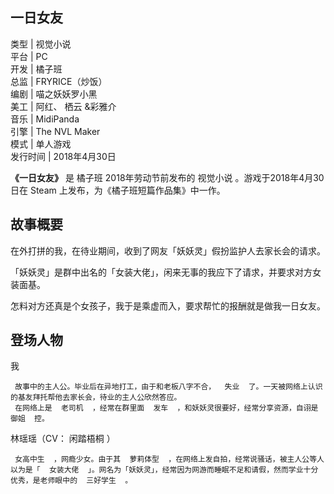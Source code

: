 一日女友  
---  
类型  |  视觉小说   
平台  |  PC   
开发  |  橘子班   
总监  |  FRYRICE（炒饭）   
编剧  |  喵之妖妖罗小黑   
美工  |  阿红、  栖云  &彩雅介   
音乐  |  MidiPanda   
引擎  |  The NVL Maker   
模式  |  单人游戏   
发行时间  |  2018年4月30日   
  
**《一日女友》** 是  橘子班  2018年劳动节前发布的  视觉小说  。游戏于2018年4月30日在  Steam
上发布，为《橘子班短篇作品集》中一作。

##  故事概要

在外打拼的我，在待业期间，收到了网友「妖妖灵」假扮监护人去家长会的请求。

「妖妖灵」是群中出名的「女装大佬」，闲来无事的我应下了请求，并要求对方女装面基。

怎料对方还真是个女孩子，我于是乘虚而入，要求帮忙的报酬就是做我一日女友。

##  登场人物

我

     故事中的主人公。毕业后在异地打工，由于和老板八字不合，  失业  了。一天被网络上认识的基友拜托帮他去家长会，待业的主人公欣然答应。 
     在网络上是  老司机  ，经常在群里面  发车  ，和妖妖灵很要好，经常分享资源，自诩是  御姐  控。 

林瑶瑶（CV：  闲踏梧桐  ）

     女高中生  ，网瘾少女。由于其  萝莉体型  ，在网络上发自拍，经常说骚话，被主人公等人以为是「  女装大佬  」。网名为「妖妖灵」，经常因为网游而睡眠不足和请假，然而学业十分优秀，是老师眼中的  三好学生  。 
